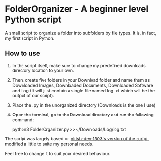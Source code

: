 # FolderOrganizer - A beginner level Python script
A small script to organize a folder into subfolders by file types. It is, in fact, my first script in Python.


## How to use
1. In the script itself, make sure to change my predefined downloads directory location to your own.

1. Then, create five folders in your Download folder and name them as Downloaded Images, Downloaded Documents, Downloaded Software and Log (It will just contain a single file named log.txt which will be the output of our script).

1. Place the .py in the unorganized directory (Downloads is the one I use)

1. Open the terminal, go to the Download directory and run the following command:
    
    python3 FolderOrganizer.py >>~/Downloads/Log/log.txt

The script was largely based on [nitish-dev-1503's version of the script](https://github.com/nitish-dev-1503/Organize-Download-Files), modified a little to suite my personal needs.

Feel free to change it to suit your desired behaviour.
